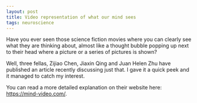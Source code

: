 ```yaml
---
layout: post
title: Video representation of what our mind sees
tags: neuroscience
---
```


Have you ever seen those science fiction movies where you can clearly see what they are thinking about,
almost like a thought bubble popping up next to their head where a picture or a series of pictures is shown?

Well, three fellas, Zijiao Chen, Jiaxin Qing and Juan Helen Zhu have published an article recently discussing just that.
I gave it a quick peek and it managed to catch my interest.



You can read a more detailed explanation on their website here: <a>https://mind-video.com/</a>.